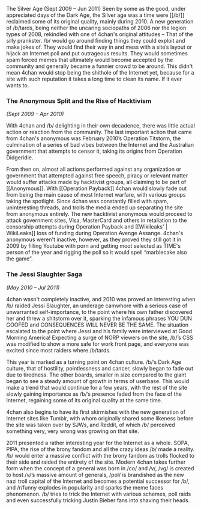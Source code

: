 The Silver Age
(Sept 2009 – Jun 2011)
Seen by some as the good, under appreciated days of the Dark Age, the Silver age was a time were [[/b/]] reclaimed some of its original quality, mainly during 2010. A new generation of /b/tards, being neither the uncaring sociopaths of 2006 nor the legion types of 2008, rekindled with one of 4chan's original attitudes – That of the silly prankster. /b/ would go around finding things they could exploit and make jokes of. They would find their way in and mess with a site’s layout or hijack an Internet poll and put outrageous results. They would sometimes spam forced memes that ultimately would become accepted by the community and generally became a funnier crowd to be around. This didn't mean 4chan would stop being the shithole of the Internet yet, because for a site with such reputation it takes a long time to clean its name. If it ever wants to.

### The Anonymous Split and the Rise of Hacktivism
_(Sept 2009 – Apr 2010)_

With 4chan and /b/ delighting in their own decadence, there was little actual action or reaction from the community. The last important action that came from 4chan's anonymous was February 2010’s Operation Titstorm, the culmination of a series of bad vibes between the Internet and the Australian government that attempts to censor it, taking its origins from Operation Didgeridie.

From then on, almost all actions performed against any organization or government that attempted against free speech, piracy or relevant matter would suffer attacks made by hacktivist groups, all claiming to be part of [[Anonymous]]. With [[Operation Payback]] 4chan would slowly fade out from being the main cause of most Internet warfare, with various groups taking the spotlight. Since 4chan was constantly filled with spam, uninteresting threads, and trolls the media ended up separating the site from anonymous entirely. The new hacktivist anonymous would proceed to attack government sites, Visa, MasterCard and others in retaliation to the censorship attempts during Operation Payback and [[Wikileaks' | WikiLeaks]] loss of funding during Operation Avenge Assange. 4chan's anonymous weren't inactive, however, as they proved they still got it in 2009 by filling Youtube with porn and getting moot selected as TIME's person of the year and rigging the poll so it would spell “marblecake also the game”.

### The Jessi Slaughter Saga
_(May 2010 – Jul 2011)_

4chan wasn't completely inactive, and 2010 was proved an interesting when /b/ raided Jessi Slaughter, an underage camwhore with a serious case of unwarranted self-importance, to the point where his own father discovered her and threw a shitstorm over it, sparking the infamous phrases YOU DUN GOOFED and CONSEQUENCES WILL NEVER BE THE SAME. The situation escalated to the point where Jessi and his family were interviewed at Good Morning America! Expecting a surge of NORP viewers on the site, /b/’s CSS was modified to show a more safe for work front page, and everyone was excited since most raiders where /b/tards. 

This year is marked as a turning point on 4chan culture. /b/’s Dark Age culture, that of hostility, pointlessness and cancer, slowly began to fade out due to tiredness. The other boards, smaller in size compared to the giant began to see a steady amount of growth in terms of userbase. This would make a trend that would continue for a few years, with the rest of the site slowly gaining importance as /b/’s presence faded from the face of the Internet, regaining some of its original quality at the same time.

4chan also begins to have its first skirmishes with the new generation of Internet sites like Tumblr, with whom originally shared some likeness before the site was taken over by SJWs, and Reddit, of which /b/ perceived something very, very wrong was growing on that site.

2011 presented a rather interesting year for the Internet as a whole. SOPA, PIPA, the rise of the brony fandom and all the crazy ideas /b/ made a reality. /b/ would enter a massive conflict with the brony fandom as trolls flocked to their side and raided the entirety of the site. Modern 4chan takes further form when the concept of a general was born in /co/ and /v/, /vg/ is created to host /v/’s massive amount of generals, /pol/ is brandished as the new nazi troll capital of the Internet and becomes a potential successor for /b/, and /r/funny explodes in popularity and sparks the meme faces phenomenon. /b/ tries to trick the Internet with various schemes, poll raids and even successfully tricking Justin Bieber fans into shaving their heads.
